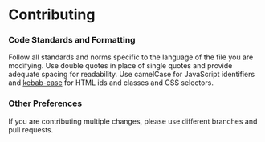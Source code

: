 # Contributing
### Code Standards and Formatting
Follow all standards and norms specific to the language of the file you are modifying. Use double quotes in place of single quotes and provide adequate spacing for readability. Use camelCase for JavaScript identifiers and [kebab-case](https://stackoverflow.com/questions/11273282/whats-the-name-for-hyphen-separated-case) for HTML ids and classes and CSS selectors.
### Other Preferences
If you are contributing multiple changes, please use different branches and pull requests.
